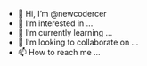- 👋 Hi, I’m @newcodercer
- 👀 I’m interested in ...
- 🌱 I’m currently learning ...
- 💞️ I’m looking to collaborate on ...
- 📫 How to reach me ...

<!---
newcodercer/newcodercer is a ✨ special ✨ repository because its `README.md` (this file) appears on your GitHub profile.
You can click the Preview link to take a look at your changes.
--->
